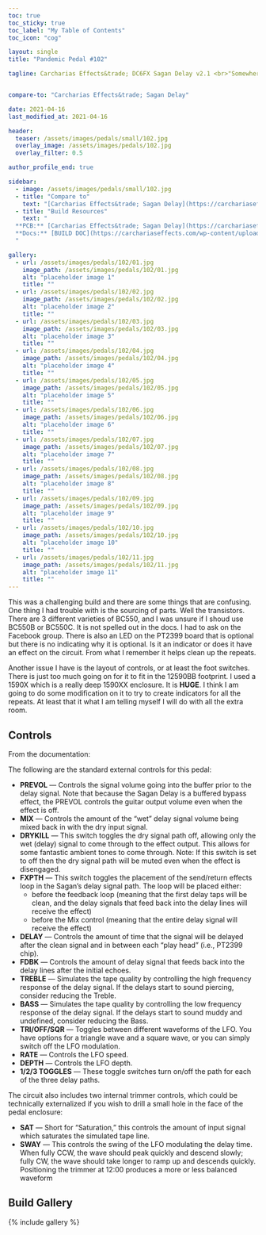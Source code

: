 ```yaml
---
toc: true
toc_sticky: true
toc_label: "My Table of Contents"
toc_icon: "cog"

layout: single
title: "Pandemic Pedal #102"

tagline: Carcharias Effects&trade; DC6FX Sagan Delay v2.1 <br>"Somewhere, something incredible is waiting to be known." - Carl Sagan


compare-to: "Carcharias Effects&trade; Sagan Delay"

date: 2021-04-16
last_modified_at: 2021-04-16

header:
  teaser: /assets/images/pedals/small/102.jpg
  overlay_image: /assets/images/pedals/102.jpg
  overlay_filter: 0.5

author_profile_end: true

sidebar:
  - image: /assets/images/pedals/small/102.jpg
  - title: "Compare to"
    text: "[Carcharias Effects&trade; Sagan Delay](https://carchariaseffects.com/product-page/dc6fx-sagan-delay-v2-1-pcb/)"
  - title: "Build Resources"
    text: "
  **PCB:** [Carcharias Effects&trade; Sagan Delay](https://carchariaseffects.com/product-page/dc6fx-sagan-delay-v2-1-pcb/)<br>
  **Docs:** [BUILD DOC](https://carchariaseffects.com/wp-content/uploads/2020/05/Sagan-Delay-V2.1-Build-Document-November-2019.pdf)
  "

gallery:
  - url: /assets/images/pedals/102/01.jpg
    image_path: /assets/images/pedals/102/01.jpg
    alt: "placeholder image 1"
    title: ""
  - url: /assets/images/pedals/102/02.jpg
    image_path: /assets/images/pedals/102/02.jpg
    alt: "placeholder image 2"
    title: ""
  - url: /assets/images/pedals/102/03.jpg
    image_path: /assets/images/pedals/102/03.jpg
    alt: "placeholder image 3"
    title: ""
  - url: /assets/images/pedals/102/04.jpg
    image_path: /assets/images/pedals/102/04.jpg
    alt: "placeholder image 4"
    title: ""
  - url: /assets/images/pedals/102/05.jpg
    image_path: /assets/images/pedals/102/05.jpg
    alt: "placeholder image 5"
    title: ""
  - url: /assets/images/pedals/102/06.jpg
    image_path: /assets/images/pedals/102/06.jpg
    alt: "placeholder image 6"
    title: ""
  - url: /assets/images/pedals/102/07.jpg
    image_path: /assets/images/pedals/102/07.jpg
    alt: "placeholder image 7"
    title: ""
  - url: /assets/images/pedals/102/08.jpg
    image_path: /assets/images/pedals/102/08.jpg
    alt: "placeholder image 8"
    title: ""
  - url: /assets/images/pedals/102/09.jpg
    image_path: /assets/images/pedals/102/09.jpg
    alt: "placeholder image 9"
    title: ""
  - url: /assets/images/pedals/102/10.jpg
    image_path: /assets/images/pedals/102/10.jpg
    alt: "placeholder image 10"
    title: ""
  - url: /assets/images/pedals/102/11.jpg
    image_path: /assets/images/pedals/102/11.jpg
    alt: "placeholder image 11"
    title: ""
---
```


This was a challenging build and there are some things that are confusing. One thing I had trouble with is the sourcing of parts. Well the transistors. There are 3 different varieties of BC550, and I was unsure if I shoud use BC550B or BC550C. It is not spelled out in the docs. I had to ask on the Facebook group. There is also an LED on the PT2399 board that is optional but there is no indicating why it is optional. Is it an indicator or does it have an effect on the circuit. From what I remember it helps clean up the repeats.

Another issue I have is the layout of controls, or at least the foot switches. There is just too much going on for it to fit in the 12590BB footprint. I used a 1590X which is a really deep 1590XX enclosure. It is **HUGE**. I think I am going to do some modification on it to try to create indicators for all the repeats. At least that it what I am telling myself I will do with all the extra room.

## Controls

From the documentation:

The following are the standard external controls for this pedal:

* **PREVOL** — Controls the signal volume going into the buffer prior to the delay signal. Note that because the Sagan Delay is a buffered bypass effect, the PREVOL controls the guitar output volume even when the effect is off.
* **MIX** — Controls the amount of the “wet” delay signal volume being mixed back in with the dry input signal.
* **DRYKILL** — This switch toggles the dry signal path off, allowing only the wet (delay) signal to come through to the effect output. This allows for some fantastic ambient tones to come through. Note: If this switch is set to off then the dry signal path will be muted even when the effect is disengaged.
* **FXPTH** — This switch toggles the placement of the send/return effects loop in the Sagan’s delay signal path. The loop will be placed either:
  * before the feedback loop (meaning that the first delay taps will be clean, and the delay signals that feed back into the delay lines will receive the effect) 
  * before the Mix control (meaning that the entire delay signal will receive the effect)
* **DELAY** — Controls the amount of time that the signal will be delayed after the clean signal and in between each “play head” (i.e., PT2399 chip).
* **FDBK** — Controls the amount of delay signal that feeds back into the delay lines after the initial echoes.
* **TREBLE** — Simulates the tape quality by controlling the high frequency response of the delay signal. If the delays start to sound piercing, consider reducing the Treble.
* **BASS** — Simulates the tape quality by controlling the low frequency response of the delay signal. If the delays start to sound muddy and undefined, consider reducing the Bass.
* **TRI/OFF/SQR** — Toggles between different waveforms of the LFO. You have options for a triangle wave and a square wave, or you can simply switch off the LFO modulation.
* **RATE** — Controls the LFO speed.
* **DEPTH** — Controls the LFO depth.
* **1/2/3 TOGGLES** — These toggle switches turn on/off the path for each of the three delay paths.

The circuit also includes two internal trimmer controls, which could be technically externalized if you wish to drill a small hole in the face of the pedal enclosure:

* **SAT** — Short for “Saturation,” this controls the amount of input signal which saturates the simulated tape line.
* **SWAY** — This controls the swing of the LFO modulating the delay time. When fully CCW, the wave should peak quickly and descend slowly; fully CW, the wave should take longer to ramp up and descends quickly. Positioning the trimmer at 12:00 produces a more or less balanced waveform

## Build Gallery ##

{% include gallery  %}
